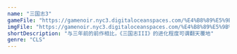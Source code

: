 ```yaml
---
name: "三国志3"
gameFile: "https://gamenoir.nyc3.digitaloceanspaces.com/%E4%B8%89%E5%9B%BD%E5%BF%973/san3.zip"
imgFile: "https://gamenoir.nyc3.digitaloceanspaces.com/%E4%B8%89%E5%9B%BD%E5%BF%973/original.webp"
shortDescription: "与三年前的前作相比，《三国志III》的进化程度可谓翻天覆地"
genre: "CLS"
---
```


